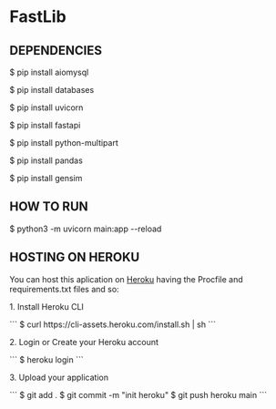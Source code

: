 # FastLib

<h2>DEPENDENCIES</h2>
 <p> $ pip install aiomysql </p>
 <p> $ pip install databases </p>
 <p> $ pip install uvicorn </p>
 <p> $ pip install fastapi </p>
 <p> $ pip install python-multipart </p>
 <p> $ pip install pandas </p>
 <p> $ pip install gensim </p>

<h2>HOW TO RUN </h2>
 <p> $ python3 -m uvicorn main:app --reload </p>

<h2>HOSTING ON HEROKU</h2>

You can host this aplication on <a href="https://www.heroku.com">Heroku</a> having the Procfile and requirements.txt files and so:

<p> 1. Install Heroku CLI </p>
```
$ curl https://cli-assets.heroku.com/install.sh | sh
```

<p> 2. Login or Create your Heroku account </p>
```
$ heroku login
```

<p> 3. Upload your application </p>
```
$ git add .
$ git commit -m "init heroku"
$ git push heroku main
```


